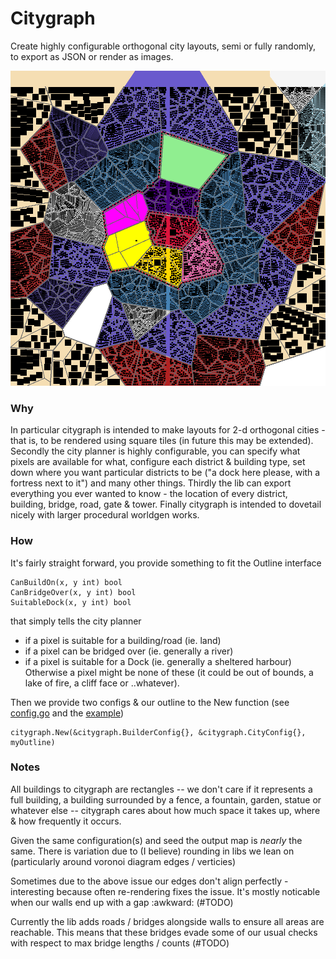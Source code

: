 # Citygraph

Create highly configurable orthogonal city layouts, semi or fully randomly, to export as JSON or render as images.

![example](https://raw.githubusercontent.com/voidshard/citygraph/main/assets/citygraph.1648738746739963194.png)


### Why

In particular citygraph is intended to make layouts for 2-d orthogonal cities - that is, to be rendered using square tiles (in future this may be extended). Secondly the city planner is highly configurable, you can specify what pixels are available for what, configure each district & building type, set down where you want particular districts to be ("a dock here please, with a fortress next to it") and many other things. Thirdly the lib can export everything you ever wanted to know - the location of every district, building, bridge, road, gate & tower. Finally citygraph is intended to dovetail nicely with larger procedural worldgen works.


### How

It's fairly straight forward, you provide something to fit the Outline interface
```golang
CanBuildOn(x, y int) bool
CanBridgeOver(x, y int) bool
SuitableDock(x, y int) bool
```
that simply tells the city planner 
- if a pixel is suitable for a building/road (ie. land)
- if a pixel can be bridged over (ie. generally a river)
- if a pixel is suitable for a Dock (ie. generally a sheltered harbour)
Otherwise a pixel might be none of these (it could be out of bounds, a lake of fire, a cliff face or ..whatever).

Then we provide two configs & our outline to the New function (see [config.go](https://github.com/voidshard/citygraph/blob/main/config.go) and the [example](https://github.com/voidshard/citygraph/blob/main/examples/testmap/main.go))
```golang
citygraph.New(&citygraph.BuilderConfig{}, &citygraph.CityConfig{}, myOutline)
```


### Notes

All buildings to citygraph are rectangles -- we don't care if it represents a full building, a building surrounded by a fence, a fountain, garden, statue or whatever else -- citygraph cares about how much space it takes up, where & how frequently it occurs.

Given the same configuration(s) and seed the output map is *nearly* the same. There is variation due to (I believe) rounding in libs we lean on (particularly around voronoi diagram edges / verticies)

Sometimes due to the above issue our edges don't align perfectly - interesting because often re-rendering fixes the issue. It's mostly noticable when our walls end up with a gap :awkward: (#TODO)

Currently the lib adds roads / bridges alongside walls to ensure all areas are reachable. This means that these bridges evade some of our usual checks with respect to max bridge lengths / counts (#TODO)

